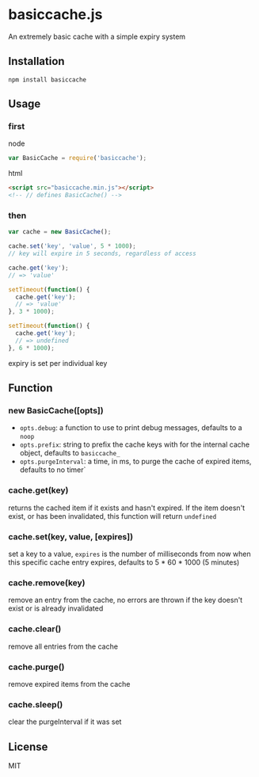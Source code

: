 basiccache.js
=============

An extremely basic cache with a simple expiry system

Installation
------------

    npm install basiccache

Usage
-----

### first

node

``` js
var BasicCache = require('basiccache');
```

html

``` html
<script src="basiccache.min.js"></script>
<!-- // defines BasicCache() -->
```

### then

``` js
var cache = new BasicCache();

cache.set('key', 'value', 5 * 1000);
// key will expire in 5 seconds, regardless of access

cache.get('key');
// => 'value'

setTimeout(function() {
  cache.get('key');
  // => 'value'
}, 3 * 1000);

setTimeout(function() {
  cache.get('key');
  // => undefined
}, 6 * 1000);

```

expiry is set per individual key

Function
--------

### new BasicCache([opts])

- `opts.debug`: a function to use to print debug messages, defaults to a `noop`
- `opts.prefix`: string to prefix the cache keys with for the internal cache object,
defaults to `basiccache_`
- `opts.purgeInterval`: a time, in ms, to purge the cache of expired items, defaults to no timer`

### cache.get(key)

returns the cached item if it exists and hasn't expired.  If the item doesn't
exist, or has been invalidated, this function will return `undefined`

### cache.set(key, value, [expires])

set a key to a value, `expires` is the number of milliseconds from now when
this specific cache entry expires, defaults to 5 * 60 * 1000 (5 minutes)

### cache.remove(key)

remove an entry from the cache, no errors are thrown if the key doesn't exist or is already invalidated

### cache.clear()

remove all entries from the cache

### cache.purge()

remove expired items from the cache

### cache.sleep()

clear the purgeInterval if it was set

License
-------

MIT
